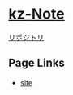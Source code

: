 ﻿# [kz-Note](https://kmkzyozora.github.io/kz-Note/)
[リポジトリ](https://github.com/KMKZYozora/kz-Note)

## Page Links
- [site](./site/index.html)


